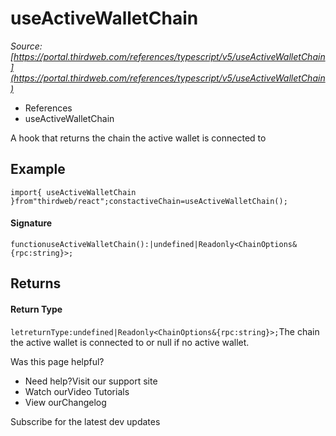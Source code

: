 # useActiveWalletChain

*Source: [https://portal.thirdweb.com/references/typescript/v5/useActiveWalletChain](https://portal.thirdweb.com/references/typescript/v5/useActiveWalletChain)*

* References
* useActiveWalletChain

A hook that returns the chain the active wallet is connected to

## Example

`import{ useActiveWalletChain }from"thirdweb/react";constactiveChain=useActiveWalletChain();`
#### Signature

`functionuseActiveWalletChain():|undefined|Readonly<ChainOptions&{rpc:string}>;`
## Returns

#### Return Type

`letreturnType:undefined|Readonly<ChainOptions&{rpc:string}>;`The chain the active wallet is connected to or null if no active wallet.

Was this page helpful?

* Need help?Visit our support site
* Watch ourVideo Tutorials
* View ourChangelog

Subscribe for the latest dev updates

